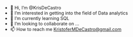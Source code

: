 - 👋 Hi, I’m @KrisDeCastro
- 👀 I’m interested in getting into the field of Data analytics
- 🌱 I’m currently learning SQL
- 💞️ I’m looking to collaborate on ...
- 📫 How to reach me KristoferMDeCastro@gmail.com

<!---
KrisDeCastro/KrisDeCastro is a ✨ special ✨ repository because its `README.md` (this file) appears on your GitHub profile.
You can click the Preview link to take a look at your changes.
--->
